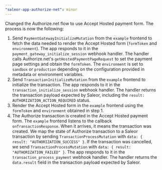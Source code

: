 ```yaml
---
"saleor-app-authorize-net": minor
---
```


Changed the Authorize.net flow to use Accept Hosted payment form. The process is now the following:

1. Send `PaymentGatewayInitializeMutation` from the `example` frontend to fetch the data needed to render the Accept Hosted form (`formToken` and `environment`). The app responds to it in the `payment_gateway_initialize_session` webhook handler. The handler calls Authorize.net's `getHostedPaymentPageRequest` to set the payment page settings and obtain the `formToken`. The `environment` is set to `sandbox` or `production` depending on the configuration provided in metadata or environment variables.
2. Send `TransactionInitializeMutation` from the `example` frontend to initialize the transaction. The app responds to it in the `transaction_initialize_session` webhook handler. The handler returns the transaction payload expected by Saleor, including the `result: AUTHORIZATION_ACTION_REQUIRED` status.
3. Render the Accept Hosted form in the `example` frontend using the `formToken` and `environment` obtained in step 1.
4. The Authorize transaction is created in the Accept Hosted payment form. The `example` frontend listens to the callback `onTransactionResponse`. When it arrives, it means the transaction was created. We map the state of Authorize transaction to a Saleor transaction by sending `TransactionProcessMutation` with `data: { result: "AUTHORIZATION_SUCCESS" }`. If the transaction was cancelled, we send `TransactionProcessMutation` with `data: { result: "AUTHORIZATION_FAILED" }`. The app responds to it in the `transaction_process_payment` webhook handler. The handler returns the `data.result` field in the transaction payload expected by Saleor.

